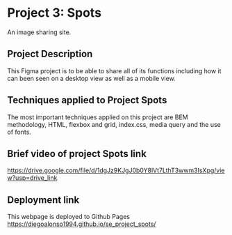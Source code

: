# Project 3: Spots

An image sharing site.

## Project Description

This Figma project is to be able to share all of its functions including how it can been seen on a desktop view as well as a mobile view.

## Techniques applied to Project Spots

The most important techniques applied on this project are BEM methodology, HTML, flexbox and grid, index.css, media query and the use of fonts.

## Brief video of project Spots link

https://drive.google.com/file/d/1dgJz9KJgJ0b0Y8lVt7LthT3wwm3IsXpg/view?usp=drive_link

## Deployment link

This webpage is deployed to Github Pages
https://diegoalonso1994.github.io/se_project_spots/
